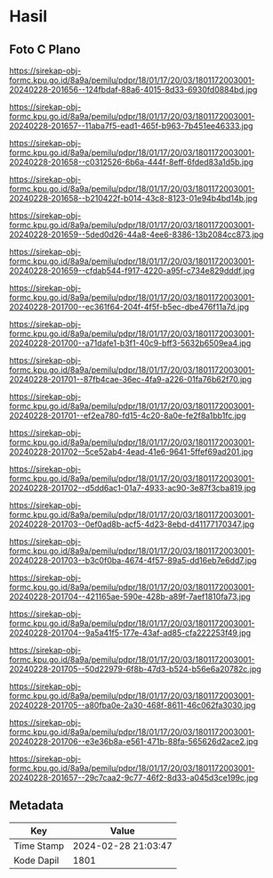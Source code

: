 # Hasil

## Foto C Plano

https://sirekap-obj-formc.kpu.go.id/8a9a/pemilu/pdpr/18/01/17/20/03/1801172003001-20240228-201656--124fbdaf-88a6-4015-8d33-6930fd0884bd.jpg

https://sirekap-obj-formc.kpu.go.id/8a9a/pemilu/pdpr/18/01/17/20/03/1801172003001-20240228-201657--11aba7f5-ead1-465f-b963-7b451ee46333.jpg

https://sirekap-obj-formc.kpu.go.id/8a9a/pemilu/pdpr/18/01/17/20/03/1801172003001-20240228-201658--c0312526-6b6a-444f-8eff-6fded83a1d5b.jpg

https://sirekap-obj-formc.kpu.go.id/8a9a/pemilu/pdpr/18/01/17/20/03/1801172003001-20240228-201658--b210422f-b014-43c8-8123-01e94b4bd14b.jpg

https://sirekap-obj-formc.kpu.go.id/8a9a/pemilu/pdpr/18/01/17/20/03/1801172003001-20240228-201659--5ded0d26-44a8-4ee6-8386-13b2084cc873.jpg

https://sirekap-obj-formc.kpu.go.id/8a9a/pemilu/pdpr/18/01/17/20/03/1801172003001-20240228-201659--cfdab544-f917-4220-a95f-c734e829dddf.jpg

https://sirekap-obj-formc.kpu.go.id/8a9a/pemilu/pdpr/18/01/17/20/03/1801172003001-20240228-201700--ec361f64-204f-4f5f-b5ec-dbe476f11a7d.jpg

https://sirekap-obj-formc.kpu.go.id/8a9a/pemilu/pdpr/18/01/17/20/03/1801172003001-20240228-201700--a71dafe1-b3f1-40c9-bff3-5632b6509ea4.jpg

https://sirekap-obj-formc.kpu.go.id/8a9a/pemilu/pdpr/18/01/17/20/03/1801172003001-20240228-201701--87fb4cae-36ec-4fa9-a226-01fa76b62f70.jpg

https://sirekap-obj-formc.kpu.go.id/8a9a/pemilu/pdpr/18/01/17/20/03/1801172003001-20240228-201701--ef2ea780-fd15-4c20-8a0e-fe2f8a1bb1fc.jpg

https://sirekap-obj-formc.kpu.go.id/8a9a/pemilu/pdpr/18/01/17/20/03/1801172003001-20240228-201702--5ce52ab4-4ead-41e6-9641-5ffef69ad201.jpg

https://sirekap-obj-formc.kpu.go.id/8a9a/pemilu/pdpr/18/01/17/20/03/1801172003001-20240228-201702--d5dd6ac1-01a7-4933-ac90-3e87f3cba819.jpg

https://sirekap-obj-formc.kpu.go.id/8a9a/pemilu/pdpr/18/01/17/20/03/1801172003001-20240228-201703--0ef0ad8b-acf5-4d23-8ebd-d41177170347.jpg

https://sirekap-obj-formc.kpu.go.id/8a9a/pemilu/pdpr/18/01/17/20/03/1801172003001-20240228-201703--b3c0f0ba-4674-4f57-89a5-dd16eb7e6dd7.jpg

https://sirekap-obj-formc.kpu.go.id/8a9a/pemilu/pdpr/18/01/17/20/03/1801172003001-20240228-201704--421165ae-590e-428b-a89f-7aef1810fa73.jpg

https://sirekap-obj-formc.kpu.go.id/8a9a/pemilu/pdpr/18/01/17/20/03/1801172003001-20240228-201704--9a5a41f5-177e-43af-ad85-cfa222253f49.jpg

https://sirekap-obj-formc.kpu.go.id/8a9a/pemilu/pdpr/18/01/17/20/03/1801172003001-20240228-201705--50d22979-6f8b-47d3-b524-b56e6a20782c.jpg

https://sirekap-obj-formc.kpu.go.id/8a9a/pemilu/pdpr/18/01/17/20/03/1801172003001-20240228-201705--a80fba0e-2a30-468f-8611-46c062fa3030.jpg

https://sirekap-obj-formc.kpu.go.id/8a9a/pemilu/pdpr/18/01/17/20/03/1801172003001-20240228-201706--e3e36b8a-e561-471b-88fa-565626d2ace2.jpg

https://sirekap-obj-formc.kpu.go.id/8a9a/pemilu/pdpr/18/01/17/20/03/1801172003001-20240228-201657--29c7caa2-9c77-46f2-8d33-a045d3ce199c.jpg


## Metadata

| Key        | Value               |
| ---------- | ------------------- |
| Time Stamp | 2024-02-28 21:03:47 |
| Kode Dapil | 1801                |



